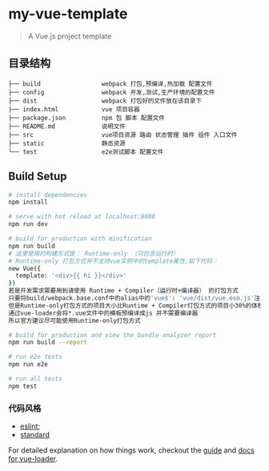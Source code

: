 # my-vue-template

> A Vue.js project template

## 目录结构
```
├── build                 webpack 打包,预编译,热加载 配置文件
├── config                webpack 开发,测试,生产环境的配置文件
├── dist                  webpack 打包好的文件放在该目录下
├── index.html            vue 项目容器
├── package.json          npm 包 脚本 配置文件
├── README.md             说明文件
├── src                   vue项目资源 路由 状态管理 插件 组件 入口文件
├── static                静态资源
└── test                  e2e测试脚本 配置文件

```

## Build Setup

``` bash
# install dependencies
npm install

# serve with hot reload at localhost:8080
npm run dev

# build for production with minification
npm run build
# 这里使用的构建方式是： Runtime-only （只包含运行时）
# Runtime-only 打包方式并不支持vue实例中的template属性,如下代码：
new Vue({
  template: '<div>{{ hi }}</div>'
})
若是开发需求需要用到请使用 Runtime + Compiler（运行时+编译器） 的打包方式
只要将build/webpack.base.conf中的alias中的'vue$': 'vue/dist/vue.esm.js'注释拿掉即可
但是Runtime-only打包方式的项目大小比Runtime + Compiler打包方式的项目小30%的体积
通过vue-loader会将*.vue文件中的模板预编译成js 并不需要编译器
所以官方建议尽可能使用Runtime-only打包方式

# build for production and view the bundle analyzer report
npm run build --report

# run e2e tests
npm run e2e

# run all tests
npm test
```
### 代码风格

- [eslint](https://github.com/eslint/eslint);
- [standard](https://github.com/feross/standard)

For detailed explanation on how things work, checkout the [guide](http://vuejs-templates.github.io/webpack/) and [docs for vue-loader](http://vuejs.github.io/vue-loader).
